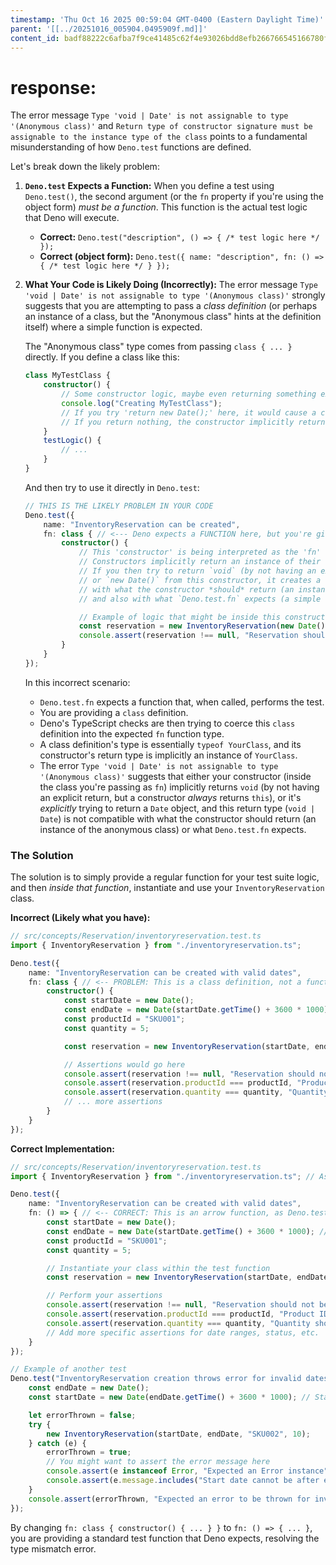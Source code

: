```yaml
---
timestamp: 'Thu Oct 16 2025 00:59:04 GMT-0400 (Eastern Daylight Time)'
parent: '[[../20251016_005904.0495909f.md]]'
content_id: badf88222c6afba7f9ce41485c62f4e93026bdd8efb266766545166780f555c9
---
```


# response:

The error message `Type 'void | Date' is not assignable to type '(Anonymous class)'` and `Return type of constructor signature must be assignable to the instance type of the class` points to a fundamental misunderstanding of how `Deno.test` functions are defined.

Let's break down the likely problem:

1. **`Deno.test` Expects a Function:**
   When you define a test using `Deno.test()`, the second argument (or the `fn` property if you're using the object form) *must be a function*. This function is the actual test logic that Deno will execute.

   * **Correct:** `Deno.test("description", () => { /* test logic here */ });`
   * **Correct (object form):** `Deno.test({ name: "description", fn: () => { /* test logic here */ } });`

2. **What Your Code is Likely Doing (Incorrectly):**
   The error message `Type 'void | Date' is not assignable to type '(Anonymous class)'` strongly suggests that you are attempting to pass a *class definition* (or perhaps an instance of a class, but the "Anonymous class" hints at the definition itself) where a simple function is expected.

   The "Anonymous class" type comes from passing `class { ... }` directly. If you define a class like this:

   ```typescript
   class MyTestClass {
       constructor() {
           // Some constructor logic, maybe even returning something explicitly (which is generally bad for constructors)
           console.log("Creating MyTestClass");
           // If you try 'return new Date();' here, it would cause a clash.
           // If you return nothing, the constructor implicitly returns 'this' (an instance of MyTestClass).
       }
       testLogic() {
           // ...
       }
   }
   ```

   And then try to use it directly in `Deno.test`:

   ```typescript
   // THIS IS THE LIKELY PROBLEM IN YOUR CODE
   Deno.test({
       name: "InventoryReservation can be created",
       fn: class { // <--- Deno expects a FUNCTION here, but you're giving it a CLASS DEFINITION.
           constructor() {
               // This 'constructor' is being interpreted as the 'fn' of the test.
               // Constructors implicitly return an instance of their class (e.g., `this`).
               // If you then try to return `void` (by not having an explicit return)
               // or `new Date()` from this constructor, it creates a type mismatch
               // with what the constructor *should* return (an instance of itself),
               // and also with what `Deno.test.fn` expects (a simple function returning void/Promise<void>).

               // Example of logic that might be inside this constructor
               const reservation = new InventoryReservation(new Date(), new Date(), "product123", 5);
               console.assert(reservation !== null, "Reservation should be created");
           }
       }
   });
   ```

   In this incorrect scenario:

   * `Deno.test.fn` expects a function that, when called, performs the test.
   * You are providing a `class` definition.
   * Deno's TypeScript checks are then trying to coerce this `class` definition into the expected `fn` function type.
   * A class definition's type is essentially `typeof YourClass`, and its constructor's return type is implicitly an instance of `YourClass`.
   * The error `Type 'void | Date' is not assignable to type '(Anonymous class)'` suggests that either your constructor (inside the class you're passing as `fn`) implicitly returns `void` (by not having an explicit return, but a constructor *always* returns `this`), or it's *explicitly* trying to return a `Date` object, and this return type (`void | Date`) is not compatible with what the constructor should return (an instance of the anonymous class) or what `Deno.test.fn` expects.

### The Solution

The solution is to simply provide a regular function for your test suite logic, and then *inside that function*, instantiate and use your `InventoryReservation` class.

**Incorrect (Likely what you have):**

```typescript
// src/concepts/Reservation/inventoryreservation.test.ts
import { InventoryReservation } from "./inventoryreservation.ts";

Deno.test({
    name: "InventoryReservation can be created with valid dates",
    fn: class { // <-- PROBLEM: This is a class definition, not a function.
        constructor() {
            const startDate = new Date();
            const endDate = new Date(startDate.getTime() + 3600 * 1000); // 1 hour later
            const productId = "SKU001";
            const quantity = 5;

            const reservation = new InventoryReservation(startDate, endDate, productId, quantity);

            // Assertions would go here
            console.assert(reservation !== null, "Reservation should not be null");
            console.assert(reservation.productId === productId, "Product ID should match");
            console.assert(reservation.quantity === quantity, "Quantity should match");
            // ... more assertions
        }
    }
});
```

**Correct Implementation:**

```typescript
// src/concepts/Reservation/inventoryreservation.test.ts
import { InventoryReservation } from "./inventoryreservation.ts"; // Assuming InventoryReservation is a class

Deno.test({
    name: "InventoryReservation can be created with valid dates",
    fn: () => { // <-- CORRECT: This is an arrow function, as Deno.test expects.
        const startDate = new Date();
        const endDate = new Date(startDate.getTime() + 3600 * 1000); // 1 hour later
        const productId = "SKU001";
        const quantity = 5;

        // Instantiate your class within the test function
        const reservation = new InventoryReservation(startDate, endDate, productId, quantity);

        // Perform your assertions
        console.assert(reservation !== null, "Reservation should not be null");
        console.assert(reservation.productId === productId, "Product ID should match");
        console.assert(reservation.quantity === quantity, "Quantity should match");
        // Add more specific assertions for date ranges, status, etc.
    }
});

// Example of another test
Deno.test("InventoryReservation creation throws error for invalid dates", () => {
    const endDate = new Date();
    const startDate = new Date(endDate.getTime() + 3600 * 1000); // Start date after end date

    let errorThrown = false;
    try {
        new InventoryReservation(startDate, endDate, "SKU002", 10);
    } catch (e) {
        errorThrown = true;
        // You might want to assert the error message here
        console.assert(e instanceof Error, "Expected an Error instance");
        console.assert(e.message.includes("Start date cannot be after end date"), "Error message mismatch");
    }
    console.assert(errorThrown, "Expected an error to be thrown for invalid dates");
});
```

By changing `fn: class { constructor() { ... } }` to `fn: () => { ... }`, you are providing a standard test function that Deno expects, resolving the type mismatch error.
